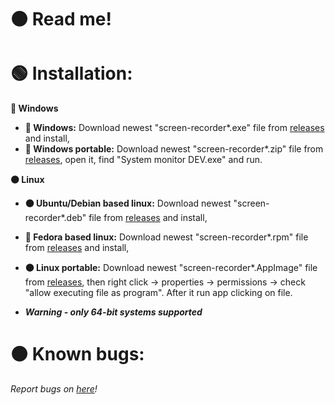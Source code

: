 # 🟠 Read me! 


# 🟢 Installation:


**🔵 Windows**

- **🔵 Windows:** Download newest "screen-recorder*.exe" file from [releases](https://github.com/Bajojajo-xD/screen-recorder/releases) and install,
- **🔵 Windows portable:** Download newest "screen-recorder*.zip" file from [releases](https://github.com/Bajojajo-xD/screen-recorder/releases), open it, find "System monitor DEV.exe" and run.


**🟠 Linux**

- **🟠 Ubuntu/Debian based linux:** Download newest "screen-recorder*.deb" file from [releases](https://github.com/Bajojajo-xD/screen-recorder/releases) and install,
- **🧿 Fedora based linux:** Download newest "screen-recorder*.rpm" file from [releases](https://github.com/Bajojajo-xD/screen-recorder/releases) and install,
- **🟠 Linux portable:** Download newest "screen-recorder*.AppImage" file from [releases](https://github.com/Bajojajo-xD/screen-recorder/releases), then right click -> properties -> permissions -> check "allow executing file as program". After it run app clicking on file.

- ***Warning - only 64-bit systems supported***

# 🟠 Known bugs:


*Report bugs on [here](https://github.com/Bajojajo-xD/screen-recorder/issues)!*
